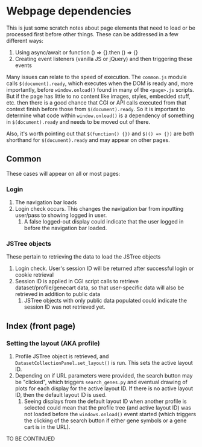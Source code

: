# Webpage dependencies

This is just some scratch notes about page elements that need to load or be processed first before other things.  These can be addressed in a few different ways:

1. Using async/await or function () => {}.then () => {}
2. Creating event listeners (vanilla JS or jQuery) and then triggering these events

Many issues can relate to the speed of execution.  The `common.js` module calls `$(document).ready`, which executes when the DOM is ready and, more importantly, before `window.onload()` found in many of the `<page>.js` scripts.  But if the page has little to no content like images, styles, embedded stuff, etc. then there is a good chance that CGI or API calls executed from that context finish before those from `$(document).ready`. So it is important to determine what code within `window.onload()` is a dependency of something in `$(document).ready` and needs to be moved out of there.

Also, it's worth pointing out that `$(function() {})` and `$(() => {})` are both shorthand for `$(document).ready` and may appear on other pages.

## Common

These cases will appear on all or most pages:

### Login

1. The navigation bar loads
2. Login check occurs.  This changes the navigation bar from inputting user/pass to showing logged in user.
    1. A false logged-out display could indicate that the user logged in before the navigation bar loaded.

### JSTree objects

These pertain to retrieving the data to load the JSTree objects

1. Login check.  User's session ID will be returned after successful login or cookie retrieval
2. Session ID is applied in CGI script calls to retrieve dataset/profile/genecart data, so that user-specific data will also be retrieved in addition to public data
    1. JSTree objects with only public data populated could indicate the session ID was not retrieved yet.

## Index (front page)

### Setting the layout (AKA profile)

1. Profile JSTree object is retrieved, and `DatasetCollectionPanel.set_layout()` is run.  This sets the active layout ID.
2. Depending on if URL parameters were provided, the search button may be "clicked", which triggers `search_genes.py` and eventual drawing of plots for each display for the active layout ID. If there is no active layout ID, then the default layout ID is used.
    1. Seeing displays from the default layout ID when another profile is selected could mean that the profile tree (and active layout ID) was not loaded before the `windows.onload()` event started (which triggers the clicking of the search button if either gene symbols or a gene cart is in the URL).

TO BE CONTINUED